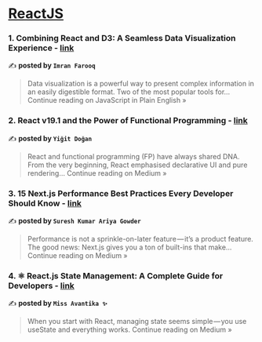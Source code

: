 
<h1><a href=https://medium.com/tag/reactjs/recommended target="_blank" rel="noopener noreferrer">ReactJS</a></h1>
<h3>1. Combining React and D3: A Seamless Data Visualization Experience - <a href="https://javascript.plainenglish.io/combining-react-and-d3-a-seamless-data-visualization-experience-338331f26789?source=rss------reactjs-5" target="_blank" rel="noopener noreferrer">link</a></h3>

✍️ **posted by `Imran Farooq`**

<blockquote>Data visualization is a powerful way to present complex information in an easily digestible format. Two of the most popular tools for…
Continue reading on JavaScript in Plain English »</blockquote>

<h3>2. React v19.1 and the Power of Functional Programming - <a href="https://medium.com/@ydogan.dev/react-v19-1-and-the-power-of-functional-programming-08a31136694a?source=rss------reactjs-5" target="_blank" rel="noopener noreferrer">link</a></h3>

✍️ **posted by `Yiğit Doğan`**

<blockquote>React and functional programming (FP) have always shared DNA. From the very beginning, React emphasised declarative UI and pure rendering…
Continue reading on Medium »</blockquote>

<h3>3. 15 Next.js Performance Best Practices Every Developer Should Know - <a href="https://medium.com/@sureshdotariya/15-next-js-performance-best-practices-every-developer-should-know-cff21d6ae16f?source=rss------reactjs-5" target="_blank" rel="noopener noreferrer">link</a></h3>

✍️ **posted by `Suresh Kumar Ariya Gowder`**

<blockquote>Performance is not a sprinkle-on-later feature — it’s a product feature. The good news: Next.js gives you a ton of built-ins that make…
Continue reading on Medium »</blockquote>

<h3>4. ⚛️ React.js State Management: A Complete Guide for Developers  - <a href="https://medium.com/@missAvantika/%EF%B8%8F-react-js-state-management-a-complete-guide-for-developers-ec07c9e2eb34?source=rss------reactjs-5" target="_blank" rel="noopener noreferrer">link</a></h3>

✍️ **posted by `Miss Avantika ✨`**

<blockquote>When you start with React, managing state seems simple — you use useState and everything works.
Continue reading on Medium »</blockquote>

